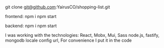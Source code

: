 git clone git@github.com:YairusCO/shopping-list.git

frontend:
npm i
npm start

backend:
npm i
npm start

I was working with the technologies:
React, Mobx, Mui, Sass
node.js, fastify, mongodb locale
config url, For convenience I put it in the code
